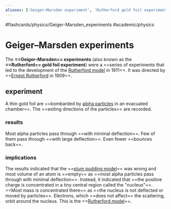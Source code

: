 ```yaml
---
aliases: ['Geiger–Marsden experiment', 'Rutherford gold foil experiment', 'Rutherford gold foil experiments', 'gold foil experiment', 'gold foil experiments',]
---
```


#flashcards/physics/Geiger-Marsden_experiments #academic/physics

# Geiger–Marsden experiments

The __==Geiger–Marsden== experiments__ (also known as the __==Rutherford== gold foil experiment__) were a ==series of experiments that led to the development of the [Rutherford model](Rutherford%20model.md) in 1911==. It was directed by ==[Ernest Rutherford](Ernest%20Rutherford.md) in 1909==. <!--SR:!2022-12-15,3,250!2022-12-15,4,270!2022-12-16,2,230!2022-12-16,2,230-->

## experiment

A thin gold foil are ==bombarded by [alpha particles](alpha%20particle.md) in an evacuated chamber==. The ==exiting directions of the particles== are recorded. <!--SR:!2022-12-24,10,250!2022-12-23,9,250-->

### results

Most alpha particles pass through ==with minimal deflection==. Few of them pass through ==with large deflection==. Even fewer ==bounces back==. <!--SR:!2022-12-15,4,270!2022-12-27,13,270!2022-12-26,12,270-->

### implications

The results indicated that the ==[plum pudding model](plum%20pudding%20model.md)== was wrong and most volume of an atom is ==empty== as ==most alpha particles pass through with minimal deflection==. Instead, it indicated that ==the positive charge is concentrated in a tiny central region called the "nucleus"==. ==Most mass is concentrated there== as ==the nucleus is not deflected or moved by particles==. Electrons, which ==does not affect== the scattering, orbit around the nucleus. This is the ==[Rutherford model](Rutherford%20model.md)==. <!--SR:!2022-12-25,11,270!2022-12-15,4,270!2022-12-15,4,270!2022-12-16,2,230!2022-12-24,10,250!2022-12-22,8,250!2022-12-15,4,270!2022-12-15,4,270-->
